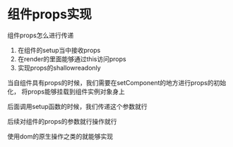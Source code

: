 # 组件props实现

组件props怎么进行传递

1. 在组件的setup当中接收props
2. 在render的里面能够通过this访问props
3. 实现props的shallowreadonly

当自组件具有props的时候，我们需要在setComponent的地方进行props的初始化，
将props能够挂载到组件实例对象身上

后面调用setup函数的时候，我们传递这个参数就行

后续对组件的props的参数就行操作就行

使用dom的原生操作之类的就能够实现